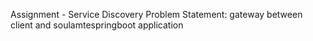 Assignment - Service Discovery
Problem Statement:  gateway between client and soulamtespringboot application